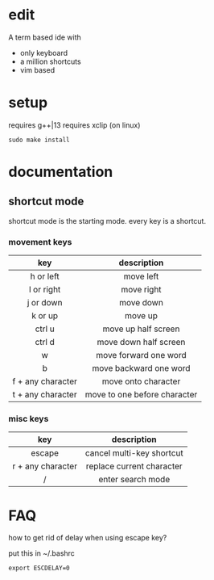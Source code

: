 # edit
A term based ide with
- only keyboard
- a million shortcuts
- vim based

# setup

requires g++|13
requires xclip (on linux)

```
sudo make install
```

# documentation

## shortcut mode

shortcut mode is the starting mode. every key is a shortcut.

### movement keys

|key|description|
|:---:|:---:|
| h or left | move left |
| l or right | move right |
| j or down | move down |
| k or up | move up |
| ctrl u | move up half screen |
| ctrl d | move down half screen |
| w | move forward one word |
| b | move backward one word |
| f + any character | move onto character |
| t + any character | move to one before character |

### misc keys

|key|description|
|:---:|:---:|
| escape | cancel multi-key shortcut |
| r + any character | replace current character |
| \/ | enter search mode |

# FAQ

how to get rid of delay when using escape key?

put this in ~/.bashrc

```
export ESCDELAY=0
```
